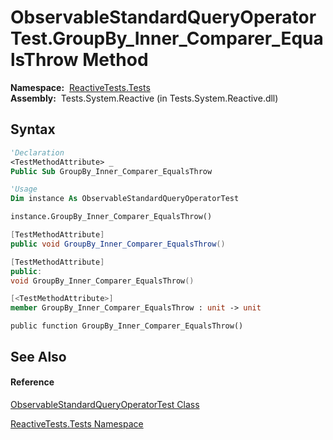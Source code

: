 # ObservableStandardQueryOperatorTest.GroupBy\_Inner\_Comparer\_EqualsThrow Method

**Namespace:**  [ReactiveTests.Tests](ReactiveTests.Tests\ReactiveTests.Tests.md)  
**Assembly:**  Tests.System.Reactive (in Tests.System.Reactive.dll)

## Syntax

```vb
'Declaration
<TestMethodAttribute> _
Public Sub GroupBy_Inner_Comparer_EqualsThrow
```

```vb
'Usage
Dim instance As ObservableStandardQueryOperatorTest

instance.GroupBy_Inner_Comparer_EqualsThrow()
```

```csharp
[TestMethodAttribute]
public void GroupBy_Inner_Comparer_EqualsThrow()
```

```c++
[TestMethodAttribute]
public:
void GroupBy_Inner_Comparer_EqualsThrow()
```

```fsharp
[<TestMethodAttribute>]
member GroupBy_Inner_Comparer_EqualsThrow : unit -> unit 
```

```jscript
public function GroupBy_Inner_Comparer_EqualsThrow()
```

## See Also

#### Reference

[ObservableStandardQueryOperatorTest Class](ObservableStandardQueryOperatorTest\ObservableStandardQueryOperatorTest.md)

[ReactiveTests.Tests Namespace](ReactiveTests.Tests\ReactiveTests.Tests.md)




